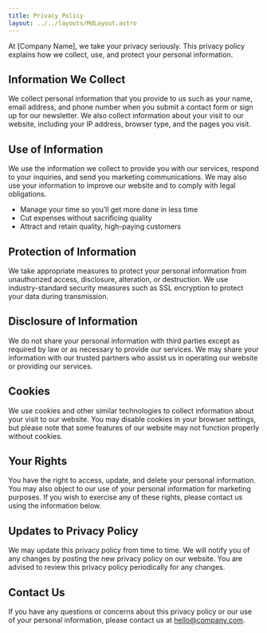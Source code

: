 ```yaml
---
title: Privacy Policy
layout: ../../layouts/MdLayout.astro
---
```


At [Company Name], we take your privacy seriously. This privacy policy explains how we collect, use, and protect your personal information.

## Information We Collect

We collect personal information that you provide to us such as your name, email address, and phone number when you submit a contact form or sign up for our newsletter. We also collect information about your visit to our website, including your IP address, browser type, and the pages you visit.

## Use of Information

We use the information we collect to provide you with our services, respond to your inquiries, and send you marketing communications. We may also use your information to improve our website and to comply with legal obligations.

- Manage your time so you’ll get more done in less time
- Cut expenses without sacrificing quality
- Attract and retain quality, high-paying customers

## Protection of Information

We take appropriate measures to protect your personal information from unauthorized access, disclosure, alteration, or destruction. We use industry-standard security measures such as SSL encryption to protect your data during transmission.

## Disclosure of Information

We do not share your personal information with third parties except as required by law or as necessary to provide our services. We may share your information with our trusted partners who assist us in operating our website or providing our services.

## Cookies

We use cookies and other similar technologies to collect information about your visit to our website. You may disable cookies in your browser settings, but please note that some features of our website may not function properly without cookies.

## Your Rights

You have the right to access, update, and delete your personal information. You may also object to our use of your personal information for marketing purposes. If you wish to exercise any of these rights, please contact us using the information below.

## Updates to Privacy Policy

We may update this privacy policy from time to time. We will notify you of any changes by posting the new privacy policy on our website. You are advised to review this privacy policy periodically for any changes.

## Contact Us

If you have any questions or concerns about this privacy policy or our use of your personal information, please contact us at hello@company.com.
